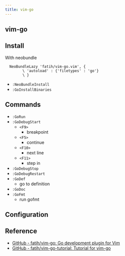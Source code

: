 ```yaml
---
title: vim-go
---
```


## vim-go

## Install
With neobundle

```
  NeoBundleLazy 'fatih/vim-go.vim', {
        \ 'autoload' : {'filetypes' : 'go'}
        \ }
```

* `:NeoBundleInstall`
* `:GoInstallBinaries`

## Commands

* `:GoRun`
* `:GoDebugStart`
    * `<F9>`
        * breakpoint
    * `<F5>`
        * continue
    * `<F10>`
        * next line
    * `<F11>`
        * step in
* `:GoDebugStop`
* `:GoDebugRestart`
* `:GoDef`
    * go to definition
* `:GoDoc`
* `:GoFmt`
    * run gofmt

## Configuration


## Reference
* [GitHub - fatih/vim-go: Go development plugin for Vim](https://github.com/fatih/vim-go)
* [GitHub - fatih/vim-go-tutorial: Tutorial for vim-go](https://github.com/fatih/vim-go-tutorial)

